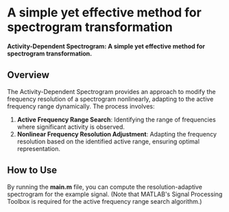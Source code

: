 # A simple yet effective method for spectrogram transformation

**Activity-Dependent Spectrogram: A simple yet effective method for spectrogram transformation.**

## Overview

The Activity-Dependent Spectrogram provides an approach to modify the frequency resolution of a spectrogram nonlinearly, adapting to the active frequency range dynamically. The process involves:

1. **Active Frequency Range Search**: Identifying the range of frequencies where significant activity is observed.
2. **Nonlinear Frequency Resolution Adjustment**: Adapting the frequency resolution based on the identified active range, ensuring optimal representation.


## How to Use

By running the **main.m** file, you can compute the resolution-adaptive spectrogram for the example signal.
(Note that MATLAB's Signal Processing Toolbox is required for the active frequency range search algorithm.)
